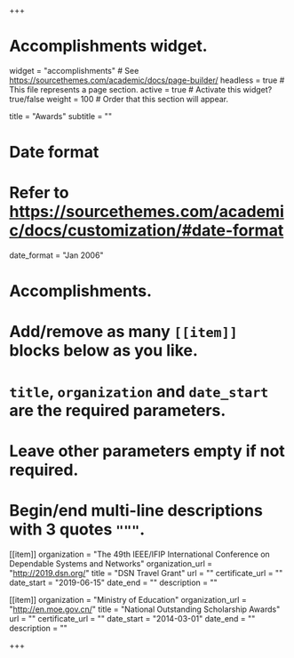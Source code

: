 +++
# Accomplishments widget.
widget = "accomplishments"  # See https://sourcethemes.com/academic/docs/page-builder/
headless = true  # This file represents a page section.
active = true  # Activate this widget? true/false
weight = 100  # Order that this section will appear.

title = "Awards"
subtitle = ""

# Date format
#   Refer to https://sourcethemes.com/academic/docs/customization/#date-format
date_format = "Jan 2006"

# Accomplishments.
#   Add/remove as many `[[item]]` blocks below as you like.
#   `title`, `organization` and `date_start` are the required parameters.
#   Leave other parameters empty if not required.
#   Begin/end multi-line descriptions with 3 quotes `"""`.

[[item]]
  organization = "The 49th IEEE/IFIP International Conference on Dependable Systems and Networks"
  organization_url = "http://2019.dsn.org/"
  title = "DSN Travel Grant"
  url = ""
  certificate_url = ""
  date_start = "2019-06-15"
  date_end = ""
  description = ""

[[item]]
  organization = "Ministry of Education"
  organization_url = "http://en.moe.gov.cn/"
  title = "National Outstanding Scholarship Awards"
  url = ""
  certificate_url = ""
  date_start = "2014-03-01"
  date_end = ""
  description = ""
  


+++
